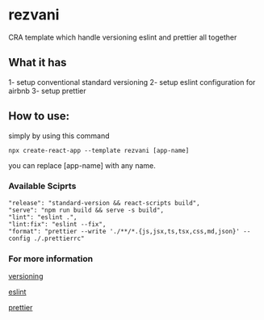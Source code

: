 # rezvani
CRA template which handle versioning eslint and prettier all together

## What it has

1- setup conventional standard versioning
2- setup eslint configuration for airbnb
3- setup prettier

## How to use:

simply by using this command

```
npx create-react-app --template rezvani [app-name]
```

you can replace [app-name] with any name.

### Available Sciprts

```
"release": "standard-version && react-scripts build",
"serve": "npm run build && serve -s build",
"lint": "eslint .",
"lint:fix": "eslint --fix",
"format": "prettier --write './**/*.{js,jsx,ts,tsx,css,md,json}' --config ./.prettierrc"
```

### For more information

[versioning](https://github.com/conventional-changelog/standard-version)

[eslint](https://github.com/eslint/eslint)

[prettier](https://github.com/prettier/prettier)
